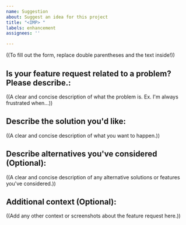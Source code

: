 ```yaml
---
name: Suggestion
about: Suggest an idea for this project
title: "<IMP> "
labels: enhancement
assignees: ''

---
```


((To fill out the form, replace double parentheses and the text inside!))

## Is your feature request related to a problem? Please describe.:
((A clear and concise description of what the problem is. Ex. I'm always frustrated when...))

## Describe the solution you'd like:
((A clear and concise description of what you want to happen.))

## Describe alternatives you've considered (Optional):
((A clear and concise description of any alternative solutions or features you've considered.))

## Additional context (Optional):
((Add any other context or screenshots about the feature request here.))
